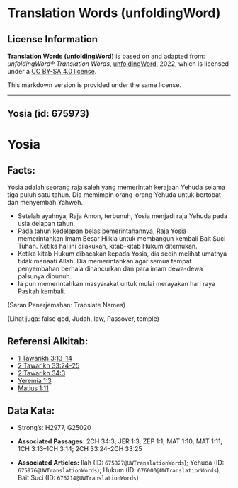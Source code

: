 # Translation Words (unfoldingWord)

## License Information

**Translation Words (unfoldingWord)** is based on and adapted from: _unfoldingWord® Translation Words_, [unfoldingWord](https://unfoldingword.org/utw), 2022, which is licensed under a [CC BY-SA 4.0 license](https://creativecommons.org/licenses/by-sa/4.0/legalcode.en).

This markdown version is provided under the same license.



--------------------------------

## Yosia (id: 675973)

Yosia
=====

Facts:
------

Yosia adalah seorang raja saleh yang memerintah kerajaan Yehuda selama tiga puluh satu tahun. Dia memimpin orang\-orang Yehuda untuk bertobat dan menyembah Yahweh.

* Setelah ayahnya, Raja Amon, terbunuh, Yosia menjadi raja Yehuda pada usia delapan tahun.
* Pada tahun kedelapan belas pemerintahannya, Raja Yosia memerintahkan Imam Besar Hilkia untuk membangun kembali Bait Suci Tuhan. Ketika hal ini dilakukan, kitab\-kitab Hukum ditemukan.
* Ketika kitab Hukum dibacakan kepada Yosia, dia sedih melihat umatnya tidak menaati Allah. Dia memerintahkan agar semua tempat penyembahan berhala dihancurkan dan para imam dewa\-dewa palsunya dibunuh.
* Ia pun memerintahkan masyarakat untuk mulai merayakan hari raya Paskah kembali.

(Saran Penerjemahan: Translate Names)

(Lihat juga: false god, Judah, law, Passover, temple)

Referensi Alkitab:
------------------

* [1 Tawarikh 3:13–14](https://ref.ly/1Chr0:0)
* [2 Tawarikh 33:24–25](https://ref.ly/2Chr0:0)
* [2 Tawarikh 34:3](https://ref.ly/2Chr0:0)
* [Yeremia 1:3](https://ref.ly/Jer1:3)
* [Matius 1:11](https://ref.ly/Matt1:11)

Data Kata:
----------

* Strong’s: H2977, G25020

* **Associated Passages:** 2CH 34:3; JER 1:3; ZEP 1:1; MAT 1:10; MAT 1:11; 1CH 3:13–1CH 3:14; 2CH 33:24–2CH 33:25
* **Associated Articles:** Ilah (ID: `675827@UWTranslationWords`); Yehuda (ID: `675976@UWTranslationWords`); Hukum (ID: `676000@UWTranslationWords`); Bait Suci (ID: `676214@UWTranslationWords`)

